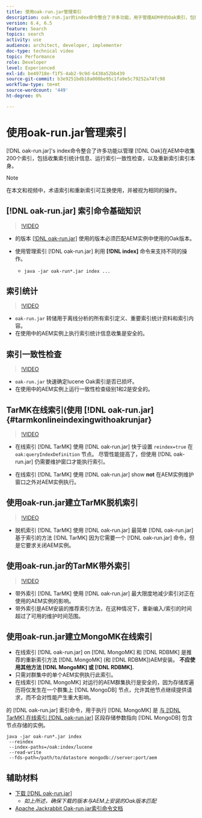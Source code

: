 ```yaml
---
title: 使用oak-run.jar管理索引
description: oak-run.jar的index命令整合了许多功能，用于管理AEM中的Oak索引，包括收集索引统计信息、运行索引一致性检查以及重新索引索引本身。
version: 6.4, 6.5
feature: Search
topics: search
activity: use
audience: architect, developer, implementer
doc-type: technical video
topic: Performance
role: Developer
level: Experienced
exl-id: be49718e-f1f5-4ab2-9c9d-6430a52bb439
source-git-commit: b3e9251bdb18a008be95c1fa9e5c79252a74fc98
workflow-type: tm+mt
source-wordcount: '449'
ht-degree: 0%

---
```


# 使用oak-run.jar管理索引

[!DNL oak-run.jar]&#39;s index命令整合了许多功能以管理 [!DNL Oak]在AEM中收集200个索引，包括收集索引统计信息、运行索引一致性检查，以及重新索引索引本身。

>[!NOTE]
>
>在本文和视频中，术语索引和重新索引可互换使用，并被视为相同的操作。

## [!DNL oak-run.jar] 索引命令基础知识

>[!VIDEO](https://video.tv.adobe.com/v/21475?quality=12&learn=on)

* 的版本 [[!DNL oak-run.jar]](https://repository.apache.org/service/local/artifact/maven/redirect?r=releases&amp;g=org.apache.jackrabbit&amp;a=oak-run&amp;v=1.8.0) 使用的版本必须匹配AEM实例中使用的Oak版本。
* 使用管理索引 [!DNL oak-run.jar] 利用 **[!DNL index]** 命令来支持不同的操作。

   * `java -jar oak-run*.jar index ...`

## 索引统计

>[!VIDEO](https://video.tv.adobe.com/v/21477?quality=12&learn=on)

* `oak-run.jar` 转储用于离线分析的所有索引定义、重要索引统计资料和索引内容。
* 在使用中的AEM实例上执行索引统计信息收集是安全的。

## 索引一致性检查

>[!VIDEO](https://video.tv.adobe.com/v/21476?quality=12&learn=on)

* `oak-run.jar` 快速确定lucene Oak索引是否已损坏。
* 在使用中的AEM实例上运行一致性检查级别1和2是安全的。

## TarMK在线索引(使用 [!DNL oak-run.jar] {#tarmkonlineindexingwithoakrunjar}

>[!VIDEO](https://video.tv.adobe.com/v/21479?quality=12&learn=on)

* 在线索引 [!DNL TarMK] 使用 [!DNL oak-run.jar] 快于设置 `reindex=true` 在 `oak:queryIndexDefinition` 节点。 尽管性能提高了，但使用 [!DNL oak-run.jar] 仍需要维护窗口才能执行索引。

* 在线索引 [!DNL TarMK] 使用 [!DNL oak-run.jar] show **not** 在AEM实例维护窗口之外对AEM实例执行。

## 使用oak-run.jar建立TarMK脱机索引

>[!VIDEO](https://video.tv.adobe.com/v/21478?quality=12&learn=on)

* 脱机索引 [!DNL TarMK] 使用 [!DNL oak-run.jar] 最简单 [!DNL oak-run.jar] 基于索引的方法 [!DNL TarMK] 因为它需要一个 [!DNL oak-run.jar] 命令，但是它要求关闭AEM实例。

## 使用oak-run.jar的TarMK带外索引

>[!VIDEO](https://video.tv.adobe.com/v/21480?quality=12&learn=on)

* 带外索引 [!DNL TarMK] 使用 [!DNL oak-run.jar] 最大限度地减少索引对正在使用的AEM实例的影响。
* 带外索引是AEM安装的推荐索引方法，在这种情况下，重新编入/索引的时间超过了可用的维护时间范围。

## 使用oak-run.jar建立MongoMK在线索引

* 在线索引 [!DNL oak-run.jar] on [!DNL MongoMK] 和 [!DNL RDBMK] 是推荐的重新索引方法 [!DNL MongoMK] (和 [!DNL RDBMK])AEM安装。 **不应使用其他方法 [!DNL MongoMK] 或 [!DNL RDBMK].**
* 只需对群集中的单个AEM实例执行此索引。
* 在线索引 [!DNL MongoMK] 对运行的AEM群集执行是安全的，因为存储库遍历将仅发生在一个群集上 [!DNL MongoDB] 节点，允许其他节点继续提供请求，而不会对性能产生重大影响。

的 [!DNL oak-run.jar] 索引命令，用于执行 [!DNL MongoMK] 是 [与 [!DNL TarMK] 在线索引 [!DNL oak-run.jar]](#tarmkonlineindexingwithoakrunjar) 区段存储参数指向 [!DNL MongoDB] 包含节点存储的实例。

```
java -jar oak-run*.jar index
 --reindex
 --index-paths=/oak:index/lucene
 --read-write
 --fds-path=/path/to/datastore mongodb://server:port/aem
```

## 辅助材料

* [下载 [!DNL oak-run.jar]](https://repository.apache.org/#nexus-search;gav~org.apache.jackrabbit~oak-run~~~~kw,versionexpand)
   * *如上所述，确保下载的版本与AEM上安装的Oak版本匹配*
* [Apache Jackrabbit Oak-run.jar索引命令文档](https://jackrabbit.apache.org/oak/docs/query/oak-run-indexing.html)
